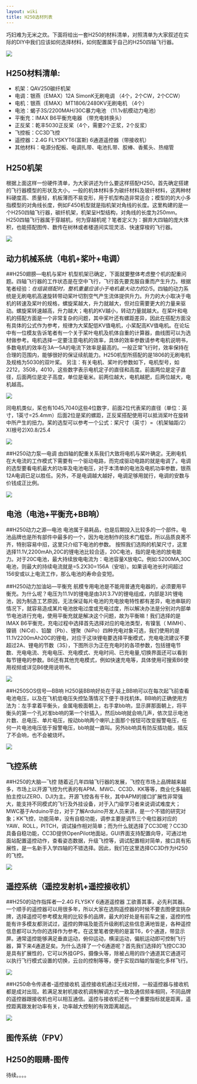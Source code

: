 ```yaml
---
layout: wiki
title: H250选材列表
---
```


巧妇难为无米之炊。下面将给出一套H250的材料清单，对照清单为大家叙述在实际的DIY中我们应该如何选择材料，如何配置属于自己的H250四轴飞行器。

![](/assets/img/h250-list-1.jpg)

## H250材料清单:
* 机架：QAV250碳纤机架
* 电调：银燕（EMAX）12A SimonK无刷电调 （4个，2个CW，2个CCW）
* 电机：银燕（EMAX）MT1806/2480KV无刷电机 （4个）
* 电池：蝎子3S/2200MAH/30C暴力电池 （11.1v航模动力电池）
* 平衡充：IMAX B6平衡充电器 （带充电转换头）
* 正反桨：乾丰5030正反桨（4个，需要2个正浆，2个反浆）
* 飞控板：CC3D飞控
* 遥控器：2.4G FLYSKYT6(富斯) 6通道遥控器（带接收机）
* 其他材料：电源分配板、电调扎带、电池扎带、胶棒、香蕉头、热缩管


## H250机架
根据上面这样一份硬件清单，为大家讲述为什么要这样搭配H250。首先确定搭建的飞行器模型的形状及大小，一般的机体材料多为碳纤材料及玻纤材料，这两种材料硬度高、质量轻，机板薄而不易变形，用于机型构造非常适合；模型的的大小多指模型的对角线长度，例如F450机型就是指机架对角线的长度。这里构建的是一个H250四轴飞行器，碳纤机架，机架呈H型结构，对角线的长度为250mm。H250四轴飞行器属于穿越机，何为穿越机呢？笔者定义为：摒弃大四轴的庞大体积，也能搭配图传、数传在树林或者楼道间实现灵活、快速穿梭的飞行器。

![](/assets/img/h250-list-2.jpg)

## 动力机械系统（电机+桨叶+电调）
##H250翅膀—电机与桨叶
机型机架已确定，下面就要整体考虑整个机的配重问题。四轴飞行器的工作状态是在空中飞行，飞行首先要克服自重而产生升力。根据笔者经验：*在组装搭配时，整机重量应该小于电机最大动力的2/5*。四轴的动力系统是无刷电机高速旋转带动桨叶切割空气产生流体提供升力。升力的大小取决于电机的转速及桨叶的规格，螺旋桨越大，升力就越大，但对应需要更大的力量来驱动。螺旋桨转速越高，升力越大；电机的KV越小，转动力量就越大。在桨叶和电机的搭配方面是一个非常复杂的问题，其中桨叶还有螺距差异，因此在搭配方面没有具体的公式作为参考，规律为大桨配低KV值电机，小桨配高KV值电机。在论坛中有一位模友告诉笔者有一个关于桨叶电机及机体自重的计算器，曲线图可以为选材做参考。电机选择一定要注意电机的效率，具体的效率参数请参考电机说明书，多数电机的效率在3A—5A的电流下效率是最高的。一般正常飞行时，效率保持在合理的范围内，能够很好的保证续航能力。H250机型所搭配的是1806的无刷电机及规格为5030的双叶桨。
另注：有关电机、桨叶的参数如下，电机型号，如2212，3508，4010，这些数字表示电机定子的直径和高度。前面两位是定子直径，后面两位是定子高度，单位是毫米。前两位越大，电机越肥，后两位越大，电机越高。

![](/assets/img/h250-list-00.jpg)

同电机类似，桨也有1045,7040这些4位数字，前面2位代表桨的直径（单位：英寸，1英寸=25.4mm）后面2位是桨的螺距，正反桨搭配使用可以抵消桨叶在旋转中所产生的扭力。桨的选型可以参考一个公式：桨尺寸（英寸）=（机架轴距/2）X(根号2)X0.8/25.4

![](/assets/img/h250-list-4.jpg)

##H250动力泵—电调
由四轴的配重关系我们大致将电机与桨叶确定。无刷电机在大电流的工作模式下需要有一个驱动电路，而完成驱动电路的就是电调了。电调的选型要看电机最大的功率及电池电压，对于本清单的电池及电机功率参数，银燕12A电调已足以胜任。另外，不是电调越大越好，电调足够用就行，电调的安数与价钱成正比例。

![](/assets/img/h250-list-51.jpg)

## 电池（电池+平衡充+BB响）

##H250动力之源—电池
电池属于易耗品，也是后期投入比较多的一个部件。电池品牌也是所有部件中最多的一个，因为电池制作的技术门槛低，所以品质良莠不齐，特别容易中招，这里只介绍下电池的参数。 按照我们选购的机架尺寸，这里选择11.1V,2200mAh,20C的锂电池比较合适，20C电池，指的是电池的放电能力。对于20C电池，最大持续放电电流为：电池容量X放电C。例如:5200MA,30C电池，则最大的持续电流就是=5.2X30=156A（安培）。如果该电池长时间超过156安或以上电流工作，那么电池的寿命会变短。

##H250动力加油站—平衡充
航模专用电池是不能用普通充电器的，必须要用平衡充。为什么呢？电压为11.1V的锂电是由3片3.7V的锂电组成，内部是3片锂电池，因为制造工艺原因，无法保证每片电池的充电放电特性都有差异，电池串联的情况下，就容易造成某片电池放电过度或充电过度，所以解决办法是分别对内部单节电池进行充电，使用平衡充就是解决这个问题，故为平衡嘛！我们选择的是IMAX B6平衡充，充电过程中选择首先选择对应的电池类型，有镍氢（ MiMH）、镍镉（NiCd）、铅酸（Pb）、锂聚（NiPo）四种充电对象可选，我们使用的是11.1V2200mAh20C的锂电，对应于这块锂电要选择平衡模式，充电电流建议不要超过2A、锂电的节数（3S），下图所示为正在充电时的各项参数，包括锂电节数、充电电流、充电电压、充电模式、充电时间、已充电量,切换界面还可以看到每节锂电的参数。B6还有其他充电模式，例如快速充电等，具体使用可搜索B6使用视频或详见B6使用说明书。

![](/assets/img/h250-list-61.jpg)

##H250SOS信号—BB响
H250装BB响好处在于装上BB响可以在每次起飞前查看电池电压，以及在飞机低电压失控坠落情况下便于寻找机体。BB响的正确使用方法为：左手拿着平衡头，金属电极面朝上，右手拿bb响，显示屏那面朝上，将平衡头的第一个孔对准bb响的第一个针插入，然后bb响就会响几声，依次显示电池片数、总电压、单片电压，按动bb响两个喇叭上面那个按钮可改变报警电压，任何一片电池电压低于报警电压，bb响就一直叫。另外bb响具有防反插功能，插反了不会响，也不会被烧坏。

![](/assets/img/h250-list-66.jpg)

## 飞控系统

##H250的大脑—飞控
随着近几年四轴飞行器的发展，飞控在市场上品牌越来越多，市场上以开源飞控为代表的有APM、MWC、CC3D、KK等等，商业化多轴航拍主控以ZERO、DJI为主。开源飞控各有千秋，其中APM的接口扩展性非常强大，能支持不同模式的飞行及外挂设备，对于入门级学习者来说调试难度大；MWC基于Arduino平台，对于了解Arduino开发人员来讲，是一个不错的研究对象；KK飞控，功能简单，没有自稳功能，调参主要是调节三个电位器对应的YAW、ROLL，PITCH，调试操作相对简单；而为什么就选择了CC3D呢？CC3D具备自稳功能，CC3D提供OpenPilot地面站，GUI界面支持配置向导，可通过地面站配置遥控动作，查看姿态数据，升级飞控等，调试配置相对简单，接口具有拓展性，是一名新手入学四轴的不错选择。因此，我们在这里选择CC3D作为H250的飞控。

![](/assets/img/h250-list-7.jpg)

## 遥控系统（遥控发射机+遥控接收机）
##H250的动作指挥者—2.4G FLYSKY 6通道遥控器
工欲善其事，必先利其器。一个顺手的遥控器可以用很多年，所以大家在选购遥控器的时候不要去图便宜挑杂牌，选择遥控可参考模友用的比较多的品牌，最大的好处是有前车之鉴，遥控的性能有许多模友都测试过，遥控的弊端及能否升级刷机这些信息满地皆是，各种遥控信息都可以为你的选择作为参考。在这里笔者使用的是富T6，6个通道，带显示屏。通常遥控能够满足垂直运动，俯仰运动，横滚运动，偏航运动即可控制飞行器，算下来4通道足矣。为什么选择了一个6通道呢？首先我们选择的飞控CC3D是具有扩展性的，它可以外挂GPS，摄像头等，除被占用的四个通道其它通道可以执行飞行模式设置的切换，云台的控制等等，便于实现四轴的智能化多样飞行。

![](/assets/img/h250-list-0.jpg)

##H250命令传递者-遥控接收机
遥控接收机通过无线对频，一般遥控器与接收机都是成对出现。若满足发射机接收机调制解调方式一致及通信频率相同，不同品牌的遥控器跟接收机也可以相互通信。遥控与接收机还有一个重要指标就是距离，遥控距离跟发射功率有关，功率越大控制的有效距离越远。

![](/assets/img/h250-list-888.jpg)


## 图传系统（FPV）

## H250的眼睛-图传
待续。。。。

